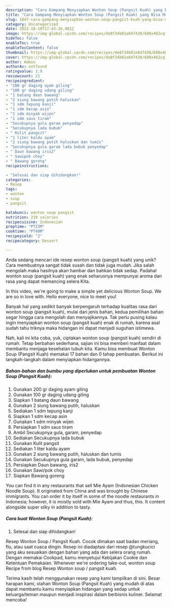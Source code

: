 ```yaml
---
description: "Cara Gampang Menyiapkan Wonton Soup (Pangsit Kuah) yang Bisa Manjain Lidah"
title: "Cara Gampang Menyiapkan Wonton Soup (Pangsit Kuah) yang Bisa Manjain Lidah"
slug: 1047-cara-gampang-menyiapkan-wonton-soup-pangsit-kuah-yang-bisa-manjain-lidah
category: Uncategorized
date: 2022-10-10T17:43:26.981Z
image: https://img-global.cpcdn.com/recipes/de0f34b01e847438/680x482cq70/wonton-soup-pangsit-kuah-foto-resep-utama.jpg
hideToc: false
enableToc: true
enableTocContent: false
thumbnail: https://img-global.cpcdn.com/recipes/de0f34b01e847438/680x482cq70/wonton-soup-pangsit-kuah-foto-resep-utama.jpg
cover: https://img-global.cpcdn.com/recipes/de0f34b01e847438/680x482cq70/wonton-soup-pangsit-kuah-foto-resep-utama.jpg
author: Admin
authorAv: notfound
ratingvalue: 3.9
reviewcount: 21
recipeingredient:
- "200 gr daging ayam giling"
- "100 gr daging udang giling"
- "1 batang daun bawang"
- "2 siung bawang putih haluskan"
- "1 sdm tepung kanji"
- "1 sdm kecap asin"
- "1 sdm minyak wijen"
- "1 sdm saus tiram"
- "Secukupnya gula garam penyedap"
- "Secukupnya lada bubuk"
- " Kulit pangsit"
- "1 liter kaldu ayam"
- "2 siung bawang putih haluskan dan tumis"
- "Secukupnya gula garam lada bubuk penyedap"
- " Daun bawang iris2"
- " Sawipok choy"
- " Bawang goreng"
recipeinstructions:

- "Selesai dan siap dihidangkan!"
categories:
- Resep
tags:
- wonton
- soup
- pangsit

katakunci: wonton soup pangsit 
nutrition: 219 calories
recipecuisine: Indonesian
preptime: "PT23M"
cooktime: "PT40M"
recipeyield: "2"
recipecategory: Dessert

---
```





Anda sedang mencari ide resep wonton soup (pangsit kuah) yang unik? Cara membuatnya sangat tidak susah dan tidak juga mudah. Jika salah mengolah maka hasilnya akan hambar dan bahkan tidak sedap. Padahal wonton soup (pangsit kuah) yang enak seharusnya mempunyai aroma dan rasa yang dapat memancing selera Kita.





In this video, we&#39;re going to make a simple yet delicious Wonton Soup. We are so in love with. Hello everyone, nice to meet you!

Banyak hal yang sedikit banyak berpengaruh terhadap kualitas rasa dari wonton soup (pangsit kuah), mulai dari jenis bahan, kedua pemilihan bahan segar hingga cara mengolah dan menyajikannya. Tak perlu pusing kalau ingin menyiapkan wonton soup (pangsit kuah) enak di rumah, karena asal sudah tahu triknya maka hidangan ini dapat menjadi suguhan istimewa.






Nah, kali ini kita coba, yuk, ciptakan wonton soup (pangsit kuah) sendiri di rumah. Tetap berbahan sederhana, sajian ini bisa memberi manfaat dalam membantu menjaga kesehatan tubuh kita. Kamu bisa membuat Wonton Soup (Pangsit Kuah) memakai 17 bahan dan 0 tahap pembuatan. Berikut ini langkah-langkah dalam menyiapkan hidangannya.

<!--inarticleads1-->

##### Bahan-bahan dan bumbu yang diperlukan untuk pembuatan Wonton Soup (Pangsit Kuah):

1. Gunakan 200 gr daging ayam giling
1. Gunakan 100 gr daging udang giling
1. Siapkan 1 batang daun bawang
1. Gunakan 2 siung bawang putih, haluskan
1. Sediakan 1 sdm tepung kanji
1. Siapkan 1 sdm kecap asin
1. Gunakan 1 sdm minyak wijen
1. Persiapkan 1 sdm saus tiram
1. Ambil Secukupnya gula, garam, penyedap
1. Sediakan Secukupnya lada bubuk
1. Gunakan  Kulit pangsit
1. Sediakan 1 liter kaldu ayam
1. Gunakan 2 siung bawang putih, haluskan dan tumis
1. Gunakan Secukupnya gula garam, lada bubuk, penyedap
1. Persiapkan  Daun bawang, iris2
1. Gunakan  Sawi/pok choy
1. Siapkan  Bawang goreng


You can find it in any restaurants that sell Mie Ayam (Indonesian Chicken Noodle Soup). It originated from China and was brought by Chinese immigrants. You can order it by itself in some of the noodle restaurants in Indonesia; however, it is mostly sold with Mie Ayam and thus, this. It content alongside super silky in addition to tasty. 

<!--inarticleads2-->

##### Cara buat Wonton Soup (Pangsit Kuah):


1. Selesai dan siap dihidangkan!

Resep Wonton Soup / Pangsit Kuah. Cocok dimakan saat badan meriang, flu, atau saat cuaca dingin. Resep ini diadaptasi dari resep @tungkucici yang aku sesuaikan dengan bahan yang ada dan selera orang rumah. Dengan memakai Cookpad, kamu menyetujui Kebijakan Cookie dan Ketentuan Pemakaian. Whenever we&#39;re ordering take-out, wonton soup Recipe from blog Resep Wonton soup / pangsit kuah. 

Terima kasih telah menggunakan resep yang kami tampilkan di sini. Besar harapan kami, olahan Wonton Soup (Pangsit Kuah) yang mudah di atas dapat membantu kamu menyiapkan hidangan yang sedap untuk keluarga/teman maupun menjadi inspirasi dalam berbisnis kuliner. Selamat mencoba!
